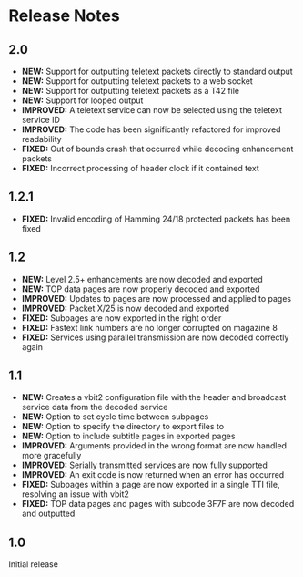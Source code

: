 Release Notes
=============

2.0
---

* **NEW:** Support for outputting teletext packets directly to standard output
* **NEW:** Support for outputting teletext packets to a web socket
* **NEW:** Support for outputting teletext packets as a T42 file
* **NEW:** Support for looped output
* **IMPROVED:** A teletext service can now be selected using the teletext service ID
* **IMPROVED:** The code has been significantly refactored for improved readability
* **FIXED:** Out of bounds crash that occurred while decoding enhancement packets
* **FIXED:** Incorrect processing of header clock if it contained text

1.2.1
-----

* **FIXED:** Invalid encoding of Hamming 24/18 protected packets has been fixed

1.2
---

* **NEW:** Level 2.5+ enhancements are now decoded and exported
* **NEW:** TOP data pages are now properly decoded and exported
* **IMPROVED:** Updates to pages are now processed and applied to pages
* **IMPROVED:** Packet X/25 is now decoded and exported
* **FIXED:** Subpages are now exported in the right order
* **FIXED:** Fastext link numbers are no longer corrupted on magazine 8
* **FIXED:** Services using parallel transmission are now decoded correctly again

1.1
---

* **NEW:** Creates a vbit2 configuration file with the header and broadcast service data from the decoded service
* **NEW:** Option to set cycle time between subpages
* **NEW:** Option to specify the directory to export files to
* **NEW:** Option to include subtitle pages in exported pages
* **IMPROVED:** Arguments provided in the wrong format are now handled more gracefully
* **IMPROVED:** Serially transmitted services are now fully supported
* **IMPROVED:** An exit code is now returned when an error has occurred
* **FIXED:** Subpages within a page are now exported in a single TTI file, resolving an issue with vbit2
* **FIXED:** TOP data pages and pages with subcode 3F7F are now decoded and outputted

1.0
---

Initial release
